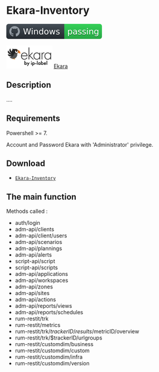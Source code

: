 # Ekara-Inventory

![Windows](screenshot/badge.svg)

![win](screenshot/cropped-ekara_by_ip-label_full_2.webp)  [Ekara](https://ekara.ip-label.net)

## Description

....

## Requirements

Powershell >= 7.

Account and Password Ekara with 'Administrator' privilege.

## Download

[github-download]: https://github.com/MrGuyTwo/hello-world/releases
 - [`Ekara-Inventory`][github-download]

## The main function
Methods called : 

- auth/login
- adm-api/clients
- adm-api/client/users
- adm-api/scenarios
- adm-api/plannings
- adm-api/alerts
- script-api/script
- script-api/scripts
- adm-api/applications
- adm-api/workspaces
- adm-api/zones
- adm-api/sites
- adm-api/actions
- adm-api/reports/views
- adm-api/reports/schedules
- rum-restit/trk
- rum-restit/metrics
- rum-restit/trk/$trackerID/results/$metricID/overview
- rum-restit/trk/$trackerID/urlgroups
- rum-restit/customdim/business
- rum-restit/customdim/custom
- rum-restit/customdim/infra
- rum-restit/customdim/version

 
